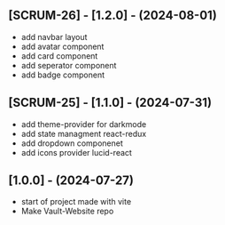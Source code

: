 ## [SCRUM-26] - [1.2.0] - (2024-08-01)
- add navbar layout
- add avatar component
- add card component
- add seperator component
- add badge component

## [SCRUM-25] - [1.1.0] - (2024-07-31)
- add theme-provider for darkmode
- add state managment react-redux
- add dropdown componenet
- add icons provider lucid-react

## [1.0.0] - (2024-07-27)
- start of project made with vite
- Make Vault-Website repo